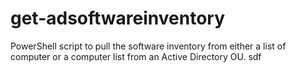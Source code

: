 # get-adsoftwareinventory
PowerShell script to pull the software inventory from either a list of computer or a computer list from an Active Directory OU.
sdf
